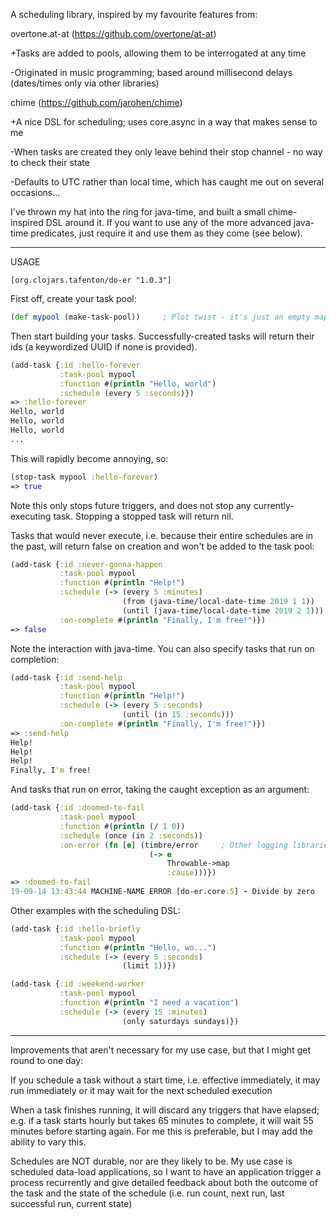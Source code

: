A scheduling library, inspired by my favourite features from:

overtone.at-at (https://github.com/overtone/at-at)

+Tasks are added to pools, allowing them to be interrogated at any time

-Originated in music programming; based around millisecond delays (dates/times only via other libraries)

chime (https://github.com/jarohen/chime)

+A nice DSL for scheduling; uses core.async in a way that makes sense to me

-When tasks are created they only leave behind their stop channel - no way to check their state

-Defaults to UTC rather than local time, which has caught me out on several occasions...

I've thrown my hat into the ring for java-time, and built a small chime-inspired DSL around it. If you want to use any of the more advanced java-time predicates, just require it and use them as they come (see below).

---

USAGE

```
[org.clojars.tafenton/do-er "1.0.3"]
```

First off, create your task pool:

```clojure
(def mypool (make-task-pool))     ; Plot twist - it's just an empty map in an atom
```

Then start building your tasks. Successfully-created tasks will return their ids (a keywordized UUID if none is provided).

```clojure
(add-task {:id :hello-forever
           :task-pool mypool
           :function #(println "Hello, world")
           :schedule (every 5 :seconds)})
=> :hello-forever
Hello, world
Hello, world
Hello, world
...
```

This will rapidly become annoying, so:

```clojure
(stop-task mypool :hello-forever)
=> true
```

Note this only stops future triggers, and does not stop any currently-executing task. Stopping a stopped task will return nil.

Tasks that would never execute, i.e. because their entire schedules are in the past, will return false on creation and won't be added to the task pool:

```clojure
(add-task {:id :never-gonna-happen
           :task-pool mypool
           :function #(println "Help!")
           :schedule (-> (every 5 :minutes)
                         (from (java-time/local-date-time 2019 1 1))
                         (until (java-time/local-date-time 2019 2 1)))
           :on-complete #(println "Finally, I'm free!")})
=> false
```

Note the interaction with java-time. You can also specify tasks that run on completion:

```clojure
(add-task {:id :send-help
           :task-pool mypool
           :function #(println "Help!")
           :schedule (-> (every 5 :seconds)
                         (until (in 15 :seconds)))
           :on-complete #(println "Finally, I'm free!")})
=> :send-help
Help!
Help!
Help!
Finally, I'm free!
```

And tasks that run on error, taking the caught exception as an argument:

```clojure
(add-task {:id :doomed-to-fail
           :task-pool mypool
           :function #(println (/ 1 0))
           :schedule (once (in 2 :seconds))
           :on-error (fn [e] (timbre/error     ; Other logging libraries are available
                               (-> e                
                                   Throwable->map
                                   :cause)))})
=> :doomed-to-fail
19-09-14 13:43:44 MACHINE-NAME ERROR [do-er.core:5] - Divide by zero
```

Other examples with the scheduling DSL:

```clojure
(add-task {:id :hello-briefly
           :task-pool mypool
           :function #(println "Hello, wo...")
           :schedule (-> (every 5 :seconds)
                         (limit 1))})
```

```clojure
(add-task {:id :weekend-worker
           :task-pool mypool
           :function #(println "I need a vacation")
           :schedule (-> (every 15 :minutes)
                         (only saturdays sundays)})
```

---

Improvements that aren't necessary for my use case, but that I might get round to one day:

If you schedule a task without a start time, i.e. effective immediately, it may run immediately or it may wait for the next scheduled execution

When a task finishes running, it will discard any triggers that have elapsed; e.g. if a task starts hourly but takes 65 minutes to complete, it will wait 55 minutes before starting again. For me this is preferable, but I may add the ability to vary this.

Schedules are NOT durable, nor are they likely to be. My use case is scheduled data-load applications, so I want to have an application trigger a process recurrently and give detailed feedback about both the outcome of the task and the state of the schedule (i.e. run count, next run, last successful run, current state)
